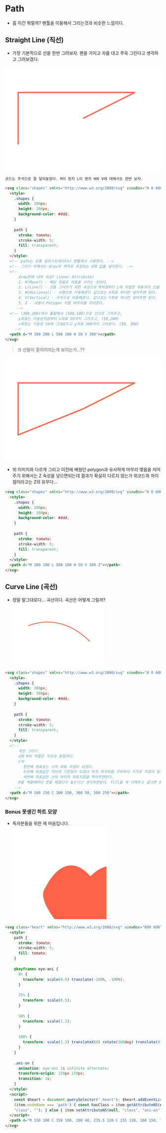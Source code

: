 # Path

- 흠 이건 뭐랄까? 펜툴을 이용해서 그리는것과 비슷한 느낌이다.

## Straight Line (직선)

- 가장 기본적으로 선을 한번 그려보자. 펜을 가지고 자를 대고 쭈욱 그린다고 생각하고 그려보겠다.

![straight-line](./straightLine.svg)

`코드는 주석으로 잘 달아놓았다. M이 뭔지 L이 뭔지 H와 V에 대해서도 한번 보자.`

```html
<svg class="shapes" xmlns="http://www.w3.org/2000/svg" viewBox="0 0 600 400" width="300" height="200">
  <style>
    .shapes {
      width: 300px;
      height: 200px;
      background-color: #ddd;
    }

    path {
      stroke: tomato;
      stroke-width: 5;
      fill: transparent;
    }
  </style>
  <!-- path는 보통 일러스트레이터나 펜툴에서 사용한다. -->
  <!-- 그리기 위해서는 draw의 약자로 추정되는 d에 값을 넣어준다. -->
  <!-- 
      draw안에 내부 속성? (inner Attribute)
      1. M(Move?) - 해당 좌표로 이동을 시키는 것이다. 
      2. L(Line?) - 선을 그어주기 위한 속성으로 M지점부터 L에 지정한 좌표까지 선을 그어준다.
      3. H(Horizonal) - 수평으로 이동해준다 값으로는 X좌표 하나만 넣어주면 된다.
      4. V(Vertical) - 수직으로 이동해준다. 값으로는 Y좌표 하나만 넣어주면 된다.
      5. Z - 사용시 Polygon 처럼 마무리를 지어준다.
     -->
  <!-- (300,200)에서 출발해서 (500,100)으로 선으로 그어주고, 
      y좌표는 이동된지점부터 x좌표 50까지 그어주고, (50,200)
      x좌표는 이동된 50에 그대로두고 y좌표 300까지 그어준다. (50, 300)
    -->
  <path d="M 300 200 L 500 100 H 50 V 300"></path>
</svg>
```

> 크 선들이 잘이어지는게 보이는가...??

![straight-lineZ](straightLineZ.svg)

- 위 이미지와 다르게 그리고 이전에 배웠던 polygon과 유사하게 마무리 맺음을 지어주기 위해서는 Z 속성을 넣으면되는데 결과가 확실히 다르지 않는가 위코드와 차이점이라고는 Z의 유무다...

```html
<svg class="shapes" xmlns="http://www.w3.org/2000/svg" viewBox="0 0 600 400" width-"300" height="200">
  <style>
    .shapes {
      width: 300px;
      height: 200px;
      background-color: #ddd;
    }

    path {
      stroke: tomato;
      stroke-width: 5;
      fill: transparent;
    }
  </style>
  <path d="M 300 200 L 500 100 H 50 V 300 Z"></path>
</svg>
```

## Curve Line (곡선)

- 정말 말그대로다... 곡선이다. 곡선은 어떻게 그릴까?
  <img src="./curbe.svg" width="300" height="200" >

```html
<svg class="shapes" xmlns="http://www.w3.org/2000/svg" viewBox="0 0 600 400">
  <style>
    .shapes {
      width: 300px;
      height: 200px;
      background-color: #ddd;
    }

    path {
      stroke: tomato;
      stroke-width: 5;
      fill: transparent;
    }
  </style>
  <!-- 
      곡선 그리기 
      d와 M의 역할은 직선과 동일하다.
      C의 
        첫번째 좌표로는 시작 좌표 지점이 되겠다. 
        두번째 좌표값은 커브의 기준점이 되겠다 마치 자석처럼 구부려서 거가로 지점이 닿게끔 만들어주는 자석같은 느낌?
        세번째 좌표값은 선의 마지막 좌표지점을 찍어주면된다.
      M을 찍을때마다 붓을 떼었다가 놓는다고 생각하면된다. fill을 꼭 다채우고 싶다면 필히... M을 여러번 쓰지말자..
    -->
  <path d="M 100 150 C 100 150, 300 50, 500 250"></path>
</svg>
```

### Bonus 못생긴 하트 모양

- 독자분들을 위한 제 마음입니다. <br />
  <img src="./heart.svg" height="300" >

```html
<svg class="heart" xmlns="http://www.w3.org/2000/svg" viewBox="600 600">
  <style>
    path {
      stroke: tomato;
      stroke-width: 5;
      fill: tomato;
    }

    @keyframes eye-ani {
      0% {
        transform: scale(0.5) translate(-100%, -100%);
      }

      25% {
        transform: scale(0.5);
      }

      50% {
        transform: scale(1.2);
      }

      100% {
        transform: scale(1.2) translateX(0) rotate(360deg) translate(0, 0);
      }
    }

    .ani-on {
      animation: eye-ani 1s infinite alternate;
      transform-origin: 150px 150px;
      transition: 1s;
    }
  </style>
  <script>
    const $heart = document.querySelector(".heart"); $heart.addEventListener("click", function() { this.childNodes.forEach((item) => { if
    (item.nodeName === 'path') { const hasClass = item.getAttributeNS(null, "class") === 'ani-on'; if (hasClass) { item.setAttributeNS(null,
    "class", ""); } else { item.setAttributeNS(null, "class", "ani-on"); } } }) })
  </script>
  <path d="M 150 100 C 150 100, 200 40, 235.5 120 C 235 120, 260 150, 150 250 C 150 250, 40 150, 65 120 C 65 120, 100, 40, 150 100 "></path>
</svg>
```
